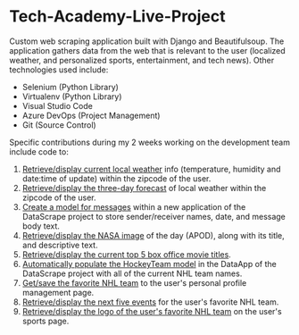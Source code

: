 # Tech-Academy-Live-Project
Custom web scraping application built with Django and Beautifulsoup.  The application gathers data from the web that is relevant to the user (localized weather, and personalized sports, entertainment, and tech news).  Other technologies used include:

* Selenium (Python Library)
* Virtualenv (Python Library)
* Visual Studio Code
* Azure DevOps (Project Management)
* Git (Source Control)

Specific contributions during my 2 weeks working on the development team include code to:

1. [Retrieve/display current local weather](docs/Local_Weather.pdf) info (temperature, humidity and date:time of update) within the zipcode of the user.
2. [Retrieve/display the three-day forecast](docs/Three_Day_Forecast.pdf) of local weather within the zipcode of the user.
3. [Create a model for messages](docs/Message_Model.pdf) within a new application of the DataScrape project to store sender/receiver names, date, and message body text.
4. [Retrieve/display the NASA image](docs/NASA_Image.pdf) of the day (APOD), along with its title, and descriptive text.
5. [Retrieve/display the current top 5 box office movie titles](docs/Movies.pdf).
6. [Automatically populate the HockeyTeam model](docs/NHL_Teams_Script.pdf) in the DataApp of the DataScrape project with all of the current NHL team names.
7. [Get/save the favorite NHL team](docs/NHL_Team.pdf) to the user's personal profile management page.
8. [Retrieve/display the next five events](docs/Events.pdf) for the user's favorite NHL team.
9. [Retrieve/display the logo of the user's favorite NHL team](Logo.pdf) on the user's sports page.
